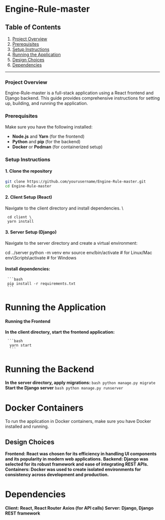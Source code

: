 # Engine-Rule-master

## Table of Contents
1. [Project Overview](#project-overview)
2. [Prerequisites](#prerequisites)
3. [Setup Instructions](#setup-instructions)
4. [Running the Application](#running-the-application)
5. [Design Choices](#design-choices)
6. [Dependencies](#dependencies)

---

### Project Overview
Engine-Rule-master is a full-stack application using a React frontend and Django backend. This guide provides comprehensive instructions for setting up, building, and running the application.

### Prerequisites
Make sure you have the following installed:
- **Node.js** and **Yarn** (for the frontend)
- **Python** and **pip** (for the backend)
- **Docker** or **Podman** (for containerized setup)

### Setup Instructions

#### 1. Clone the repository
   ```bash
   git clone https://github.com/yourusername/Engine-Rule-master.git
   cd Engine-Rule-master
   ```

#### 2. Client Setup (React)
Navigate to the client directory and install dependencies. \

     cd client \
     yarn install 
   

#### 3. Server Setup (Django)
Navigate to the server directory and create a virtual environment:
  
   cd ../server
   python -m venv env
   source env/bin/activate  # for Linux/Mac
   env\Scripts\activate     # for Windows
  

#### Install dependencies:
     ```bash
     pip install -r requirements.txt
     ```
# Running the Application
#### Running the Frontend
**In the client directory, start the frontend application:**

     ```bash
      yarn start
      ```

# Running the Backend
**In the server directory, apply migrations:**
     ```bash
     python manage.py migrate
     ```
**Start the Django server**
     ```bash
     python manage.py runserver
     ```

# Docker Containers
To run the application in Docker containers, make sure you have Docker installed and running.

## Design Choices
**Frontend: React was chosen for its efficiency in handling UI components and its popularity in modern web applications.**
**Backend: Django was selected for its robust framework and ease of integrating REST APIs.**
**Containers: Docker was used to create isolated environments for consistency across development and production.**

# Dependencies
**Client:**
   **React, React Router**
   **Axios (for API calls)**
**Server:**
   **Django, Django REST framework**

